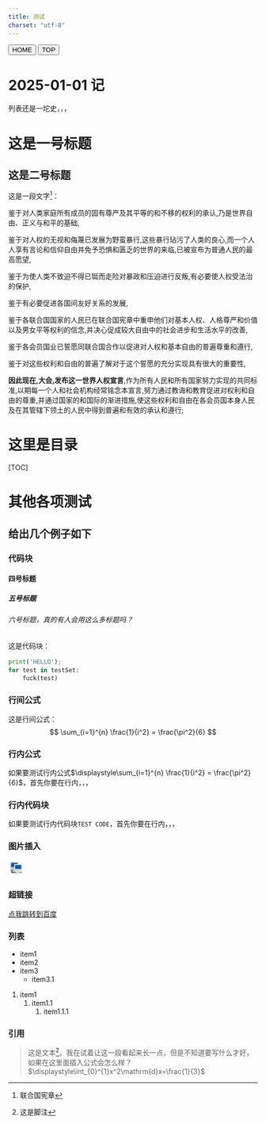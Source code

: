 ```yaml
---
title: 测试
charset: "utf-8"
---
```


<head>
    <meta charset="UTF-8">
    <meta name="viewport" content="width=device-width, initial-scale=1.0">
    <title>HSING</title>
    <link rel="stylesheet" href="/CSS/index.css">
    <link rel="icon" href="/RES/icon.ico" type="image/x-icon">
</head>

<div class="fixed-bar">
        <button onclick="location.href='/index.html'">HOME</button>
        <button onclick="window.scrollTo(0, 0)">TOP</button>
</div>

# 2025-01-01 记

列表还是一坨史，，，

# 这是一号标题

## 这是二号标题

这是一段文字[^2]：

鉴于对人类家庭所有成员的固有尊严及其平等的和不移的权利的承认,乃是世界自由、正义与和平的基础,

鉴于对人权的无视和侮蔑已发展为野蛮暴行,这些暴行玷污了人类的良心,而一个人人享有言论和信仰自由并免予恐惧和匮乏的世界的来临,已被宣布为普通人民的最高愿望,

鉴于为使人类不致迫不得已铤而走险对暴政和压迫进行反叛,有必要使人权受法治的保护,

鉴于有必要促进各国间友好关系的发展,

鉴于各联合国国家的人民已在联合国宪章中重申他们对基本人权、人格尊严和价值以及男女平等权利的信念,并决心促成较大自由中的社会进步和生活水平的改善,

鉴于各会员国业已誓愿同联合国合作以促进对人权和基本自由的普遍尊重和遵行,

鉴于对这些权利和自由的普遍了解对于这个誓愿的充分实现具有很大的重要性,

**因此现在,大会,发布这一世界人权宣言**,作为所有人民和所有国家努力实现的共同标准,以期每一个人和社会机构经常铭念本宣言,努力通过教诲和教育促进对权利和自由的尊重,并通过国家的和国际的渐进措施,使这些权利和自由在各会员国本身人民及在其管辖下领土的人民中得到普遍和有效的承认和遵行;



# 这里是目录

[TOC]

# 其他各项测试

## 给出几个例子如下

### 代码块

#### 四号标题

##### 五号标题

###### 六号标题，真的有人会用这么多标题吗？

这是代码块：

```python
print('HELLO');
for test in testSet:
    fuck(test)
```

### 行间公式

这是行间公式：
$$
\sum_{i=1}^{n} \frac{1}{i^2} = \frac{\pi^2}{6}
$$

### 行内公式

如果要测试行内公式$\displaystyle\sum_{i=1}^{n} \frac{1}{i^2} = \frac{\pi^2}{6}$，首先你要在行内，，，

### 行内代码块

如果要测试行内代码块`TEST CODE`，首先你要在行内，，，

### 图片插入

![icon](/RES/icon.png)

### 超链接

[点我跳转到百度](https://www.baidu.com)

### 列表

- item1
- item2
- item3
  - item3.1

1. item1
   1. item1.1
      1. item1.1.1

### 引用

> 这是文本[^1]。我在试着让这一段看起来长一点，但是不知道要写什么才好，如果在这里面插入公式会怎么样？$\displaystyle\int_{0}^{1}x^2\mathrm{d}x=\frac{1}{3}$



[^1]: 这是脚注
[^2]: 联合国宪章